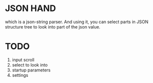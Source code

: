 # JSON HAND
 which is a json-string parser. And using it, you can select parts in JSON structure tree to look into part of the json value.

 # TODO
 1. input scroll
 2. select to look into
 3. startup parameters
 4. settings